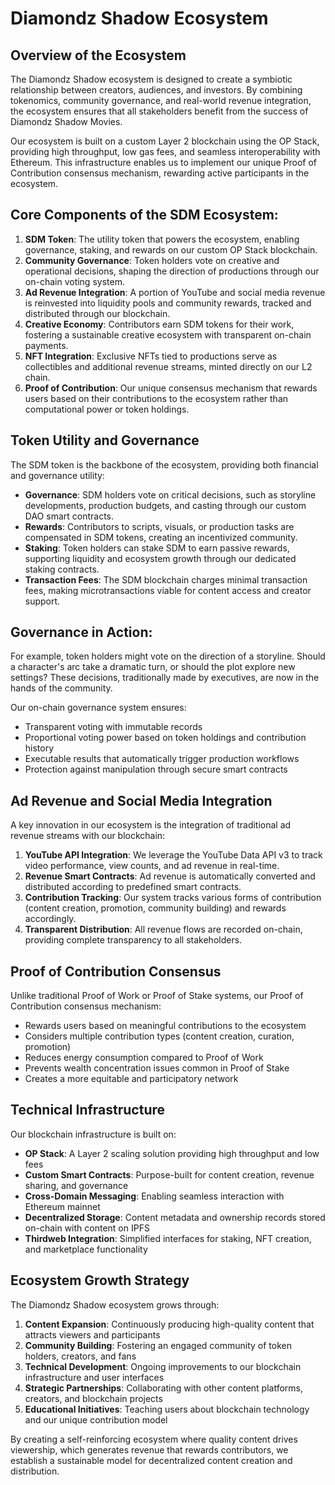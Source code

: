 # Diamondz Shadow Ecosystem

## Overview of the Ecosystem

The Diamondz Shadow ecosystem is designed to create a symbiotic relationship between creators, audiences, and investors. By combining tokenomics, community governance, and real-world revenue integration, the ecosystem ensures that all stakeholders benefit from the success of Diamondz Shadow Movies.

Our ecosystem is built on a custom Layer 2 blockchain using the OP Stack, providing high throughput, low gas fees, and seamless interoperability with Ethereum. This infrastructure enables us to implement our unique Proof of Contribution consensus mechanism, rewarding active participants in the ecosystem.

## Core Components of the SDM Ecosystem:

1. **SDM Token**: The utility token that powers the ecosystem, enabling governance, staking, and rewards on our custom OP Stack blockchain.
2. **Community Governance**: Token holders vote on creative and operational decisions, shaping the direction of productions through our on-chain voting system.
3. **Ad Revenue Integration**: A portion of YouTube and social media revenue is reinvested into liquidity pools and community rewards, tracked and distributed through our blockchain.
4. **Creative Economy**: Contributors earn SDM tokens for their work, fostering a sustainable creative ecosystem with transparent on-chain payments.
5. **NFT Integration**: Exclusive NFTs tied to productions serve as collectibles and additional revenue streams, minted directly on our L2 chain.
6. **Proof of Contribution**: Our unique consensus mechanism that rewards users based on their contributions to the ecosystem rather than computational power or token holdings.

## Token Utility and Governance

The SDM token is the backbone of the ecosystem, providing both financial and governance utility:

* **Governance**: SDM holders vote on critical decisions, such as storyline developments, production budgets, and casting through our custom DAO smart contracts.
* **Rewards**: Contributors to scripts, visuals, or production tasks are compensated in SDM tokens, creating an incentivized community.
* **Staking**: Token holders can stake SDM to earn passive rewards, supporting liquidity and ecosystem growth through our dedicated staking contracts.
* **Transaction Fees**: The SDM blockchain charges minimal transaction fees, making microtransactions viable for content access and creator support.

## Governance in Action:

For example, token holders might vote on the direction of a storyline. Should a character's arc take a dramatic turn, or should the plot explore new settings? These decisions, traditionally made by executives, are now in the hands of the community.

Our on-chain governance system ensures:
- Transparent voting with immutable records
- Proportional voting power based on token holdings and contribution history
- Executable results that automatically trigger production workflows
- Protection against manipulation through secure smart contracts

## Ad Revenue and Social Media Integration

A key innovation in our ecosystem is the integration of traditional ad revenue streams with our blockchain:

1. **YouTube API Integration**: We leverage the YouTube Data API v3 to track video performance, view counts, and ad revenue in real-time.
2. **Revenue Smart Contracts**: Ad revenue is automatically converted and distributed according to predefined smart contracts.
3. **Contribution Tracking**: Our system tracks various forms of contribution (content creation, promotion, community building) and rewards accordingly.
4. **Transparent Distribution**: All revenue flows are recorded on-chain, providing complete transparency to all stakeholders.

## Proof of Contribution Consensus

Unlike traditional Proof of Work or Proof of Stake systems, our Proof of Contribution consensus mechanism:

- Rewards users based on meaningful contributions to the ecosystem
- Considers multiple contribution types (content creation, curation, promotion)
- Reduces energy consumption compared to Proof of Work
- Prevents wealth concentration issues common in Proof of Stake
- Creates a more equitable and participatory network

## Technical Infrastructure

Our blockchain infrastructure is built on:

- **OP Stack**: A Layer 2 scaling solution providing high throughput and low fees
- **Custom Smart Contracts**: Purpose-built for content creation, revenue sharing, and governance
- **Cross-Domain Messaging**: Enabling seamless interaction with Ethereum mainnet
- **Decentralized Storage**: Content metadata and ownership records stored on-chain with content on IPFS
- **Thirdweb Integration**: Simplified interfaces for staking, NFT creation, and marketplace functionality

## Ecosystem Growth Strategy

The Diamondz Shadow ecosystem grows through:

1. **Content Expansion**: Continuously producing high-quality content that attracts viewers and participants
2. **Community Building**: Fostering an engaged community of token holders, creators, and fans
3. **Technical Development**: Ongoing improvements to our blockchain infrastructure and user interfaces
4. **Strategic Partnerships**: Collaborating with other content platforms, creators, and blockchain projects
5. **Educational Initiatives**: Teaching users about blockchain technology and our unique contribution model

By creating a self-reinforcing ecosystem where quality content drives viewership, which generates revenue that rewards contributors, we establish a sustainable model for decentralized content creation and distribution.
